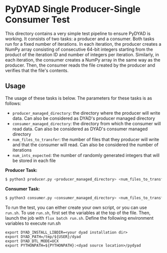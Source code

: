# PyDYAD Single Producer-Single Consumer Test

This directory contains a very simple test pipeline to ensure PyDYAD is working. It consists of two tasks: a producer and a consumer. Both tasks run for a fixed number of iterations. In each iteration, the producer creates a NumPy array consisting of consecutive 64-bit integers starting from the product of the iteration ID and number of integers per iteration. Similarly, in each iteration, the consumer creates a NumPy array in the same way as the producer. Then, the consumer reads the file created by the producer and verifies that the file's contents.

## Usage

The usage of these tasks is below. The parameters for these tasks is as follows:
* `producer_managed_directory`: the directory where the producer will write data. Can also be considered as DYAD's producer managed directory
* `consumer_managed_directory`: the directory from which the consumer will read data. Can also be considered as DYAD's consumer managed directory
* `num_files_to_transfer`: the number of files that they producer will write and that the consumer will read. Can also be considered the number of iterations
* `num_ints_expected`: the number of randomly generated integers that will be stored in each file

__Producer Task:__
```bash
$ python3 producer.py <producer_managed_directory> <num_files_to_transfer> <num_ints_expected>
```

__Consumer Task:__
```bash
$ python3 consumer.py <consumer_managed_directory> <num_files_to_transfer> <num_ints_expected>
```

To run the test, you can either create your own script, or you can use `run.sh`. To use `run.sh`, first set the variables at the top of the file. Then, launch the job with `flux batch run.sh`.
Define the following environment variables to execute run.sh

```
export DYAD_INSTALL_LIBDIR=<your dyad installation dir>
export DYAD_PATH=/tmp/${USER}/dyad
export DYAD_DTL_MODE=UCX
export PYTHONPATH=${PYTHONPATH}:<dyad source location>/pydyad
```
